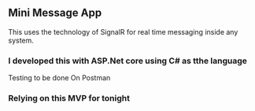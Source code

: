 ## Mini Message App
This uses the technology of SignalR for real time messaging inside any system.

### I developed this with ASP.Net core using C# as tthe language

Testing to be done On Postman

### Relying on this MVP for tonight
